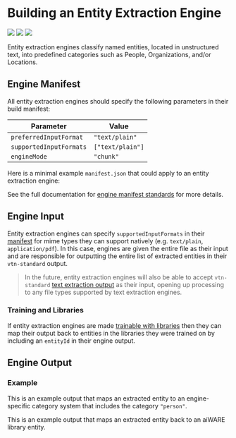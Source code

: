 # Building an Entity Extraction Engine

![](badge/API/Yes/green)
![](badge/Search/No/red)
![](badge/UI/No/red)

Entity extraction engines classify named entities, located in unstructured text, into predefined categories such as People, Organizations, and/or Locations.

## Engine Manifest

All entity extraction engines should specify the following parameters in their build manifest:

| Parameter | Value |
| --------- | ----- |
| `preferredInputFormat` | `"text/plain"` |
| `supportedInputFormats` | `["text/plain"]` |
| `engineMode` | `"chunk"` |

Here is a minimal example `manifest.json` that could apply to an entity extraction engine:

[](manifest.example.json ':include :type=code json')

See the full documentation for [engine manifest standards](/developer/engines/standards/engine-manifest/) for more details.

## Engine Input

Entity extraction engines can specify `supportedInputFormats` in their [manifest](/developer/engines/standards/engine-manifest/) for mime types they can support natively (e.g. `text/plain`, `application/pdf`).
In this case, engines are given the entire file as their input and are responsible for outputting the entire list of extracted entities in their `vtn-standard` output.

> In the future, entity extraction engines will also be able to accept `vtn-standard` [text extraction output](/developer/engines/cognitive/text/text-extraction/?id=engine-output) as their input, opening up processing to any file types supported by text extraction engines.

### Training and Libraries	

If entity extraction engines are made [trainable with libraries](/developer/libraries/engines) then they can map their output back to entities in the libraries they were trained on by including an `entityId` in their engine output.

## Engine Output

### Example

This is an example output that maps an extracted entity to an engine-specific category system that includes the category `"person"`.

[](vtn-standard.example.json ':include :type=code json')

This is an example output that maps an extracted entity back to an aiWARE library entity.

[](vtn-standard-library-entity.example.json ':include :type=code json')
